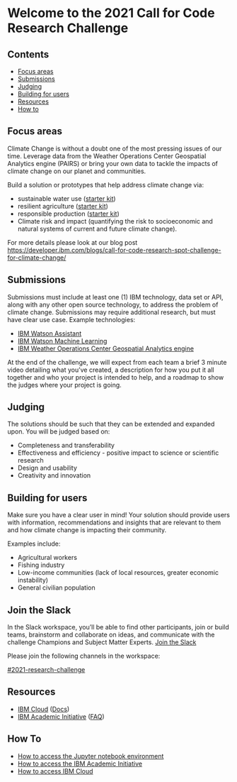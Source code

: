 # Welcome to the 2021 Call for Code Research Challenge

## Contents
- [Focus areas](#focus-areas)
- [Submissions](#sibmissions)
- [Judging](#judging)
- [Building for users](#building-for-users)
- [Resources](#resources)
- [How to](#how-to)

## Focus areas
Climate Change is without a doubt one of the most pressing issues of our time. Leverage data from the Weather Operations Center Geospatial Analytics engine (PAIRS) or bring your own data to tackle the impacts of climate change on our planet and communities.

Build a solution or prototypes that help address climate change via:
- sustainable water use ([starter kit](https://github.com/Call-for-Code/Solution-Starter-Kit-Water-2021/))
- resilient agriculture ([starter kit](https://github.com/Call-for-Code/Solution-Starter-Kit-Production-2021/))
- responsible production ([starter kit](https://github.com/Call-for-Code/Solution-Starter-Kit-Production-2021/))
- Climate risk and impact (quantifying the risk to socioeconomic and natural systems of current and future climate change).

For more details please look at our blog post
https://developer.ibm.com/blogs/call-for-code-research-spot-challenge-for-climate-change/

## Submissions

Submissions must include at least one (1) IBM technology, data set or API, along with any other open source technology, to address the problem of climate change. Submissions may require additional research, but must have clear use case.
Example technologies:
- [IBM Watson Assistant](https://cloud.ibm.com/catalog/services/watson-assistant)
- [IBM Watson Machine Learning](https://cloud.ibm.com/catalog/services/machine-learning)
- [IBM Weather Operations Center Geospatial Analytics engine](https://www.ibm.com/products/environmental-intelligence-suite/geospatial-analytics)

At the end of the challenge, we will expect from each team a brief 3 minute video detailing what you’ve created, a description for how you put it all together and who your project is intended to help, and a roadmap to show the judges where your project is going.

## Judging

The solutions should be such that they can be extended and expanded upon. You will be judged based on:
- Completeness and transferability
- Effectiveness and efficiency - positive impact to science or scientific research
- Design and usability
- Creativity and innovation

## Building for users

Make sure you have a clear user in mind! Your solution should provide users with information, recommendations and insights that are relevant to them and how climate change is impacting their community.

Examples include:
- Agricultural workers
- Fishing industry
- Low-income communities (lack of local resources, greater economic instability)
- General civilian population

## Join the Slack

In the Slack workspace, you’ll be able to find other participants, join or build teams, brainstorm and collaborate on ideas, and communicate with the challenge Champions and Subject Matter Experts. [Join the Slack](https://join.slack.com/t/callforcodere-ju79661/shared_invite/zt-uc2w9nn4-zEf9urnpE1c7~EIGJblx_Q)

Please join the following channels in the workspace:

[#2021-research-challenge](https://callforcode-research.slack.com/archives/C02BVGGJDJ7)

## Resources

- [IBM Cloud](https://cloud.ibm.com) ([Docs](https://cloud.ibm.com/docs))
- [IBM Academic Initiative](https://ibm.com/academic) ([FAQ](https://www.ibm.com/academic/faqs/faqs))


## How To
- [How to access the Jupyter notebook environment](/jupyter-platform/getting-started.md)
- [How to access the IBM Academic Initiative](/how-to/how-to-access-the-ibm-academic-initiative/how-to-access-the-ibm-academic-initiative.md)
- [How to access IBM Cloud](/how-to/how-to-access-ibm-cloud/how-to-access-ibm-cloud.md)